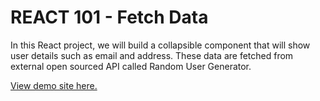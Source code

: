 # REACT 101 - Fetch Data

In this React project, we will build a collapsible component that will show user details such as email and address. These data are fetched from external open sourced API called Random User Generator.

[View demo site here.](http://edwinchen.co/react101_fetch_data/)
